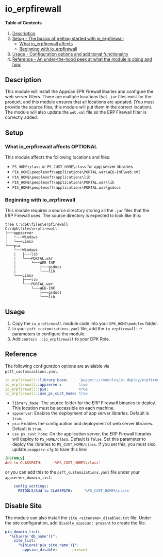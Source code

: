 
# io_erpfirewall

#### Table of Contents

1. [Description](#description)
2. [Setup - The basics of getting started with io_erpfirewall](#setup)
    * [What io_erpfirewall affects](#what-io_erpfirewall-affects)
    * [Beginning with io_erpfirewall](#beginning-with-io_erpfirewall)
3. [Usage - Configuration options and additional functionality](#usage)
4. [Reference - An under-the-hood peek at what the module is doing and how](#reference)

## Description

This module will install the Appsian EPR Firewall libaries and configure the web server filters. There are multiple locations that `.jar` files exist for the product, and this module ensures that all locations are updated. (You must provide the source files, this module will put them in the correct location). The module will also update the `web.xml` file so the ERP Firewall filter is correctly added.

## Setup

### What io_erpfirewall affects **OPTIONAL**

This module affects the following locations and files:

* `PS_HOME\class` or `PS_CUST_HOME\class` for app server libraries
* `PIA_HOME\peoplesoft\applications\PORTAL.war\WEB-INF\web.xml`
* `PIA_HOME\peoplesoft\applications\lib`
* `PIA_HOME\peoplesoft\applications\PORTAL.war\lib`
* `PIA_HOME\peoplesoft\applications\PORTAL.war\gsdocs`

### Beginning with io_erpfirewall  

This module requires a source directory storing all the `.jar` files that the ERP Firewall uses. The source directory is expected to look like this:

```
tree C:\dpk\files\erpfirewall
C:\dpk\files\erpfirewall
├───appserver
│   └───Windows
│   └───Linux
└───pia
    └───Windows
    |   ├───lib
    |   └───PORTAL.war
    |       └───WEB-INF
    |           ├───gsdocs
    |           └───lib
    └───Linux
        ├───lib
        └───PORTAL.war
            └───WEB-INF
                ├───gsdocs
                └───lib
```

## Usage

1. Copy the `io_erpfirewall` module code into your `DPK_HOME\modules` folder.
1. In your `psft_customizations.yaml` file, add the `io_erpfirewall::*` parameters to configure the module.
1. Add `contain ::io_erpfirewall` to your DPK Role.

## Reference

The following configuration options are avialable via `psft_customizations.yaml`.

```yaml
io_erpfirewall::library_base:     'puppet:///modules/io_deploy/erpfirewall/'
io_erpfirewall::appserver:        true
io_erpfirewall::pia:              true
io_erpfirewall::use_ps_cust_home: true
```

* `library_base`: The source folder for the ERP Firewarll binaries to deploy. This location must be accessible on each machine.
* `appserver`: Enables the deployment of app server libraries. Default is `true`.
* `pia`: Enables the configuration and deployment of web server libraries. Default is `true`.
* `use_ps_cust_home`: On the application server, the ERP Firewall libraries will deploy to `PS_HOME/class`. Default is `false`. Set this parameter to deploy the libraries to `PS_CUST_HOME/class`. If you set this, you must also update `psappsrv.cfg` to have this line:

```ini
[PSTOOLS]
Add to CLASSPATH:     '%PS_CUST_HOME%\class'
```
or you can add this to the `psft_customizations.yaml` file under your `appserver_domain_list`:

```yaml
    config_settings:
      PSTOOLS/Add to CLASSPATH:     '%PS_CUST_HOME%\class'
```

## Disable Site

The module can also install the `site_<sitename>_disabled.txt` file. Under the site configuration, add `disable_appsian: present` to create the file.

```yaml
pia_domain_list:
  "%{hiera('db_name')}":
    site_list:
      "%{hiera('pia_site_name')}":
        appsian_disable:       present
```
